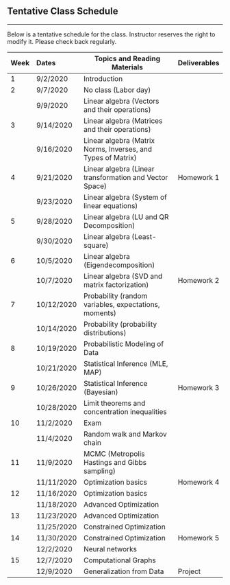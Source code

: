 ## Tentative Class Schedule
---
 Below is a tentative schedule for the class. Instructor reserves the right to modify it. Please check back regularly. 


| Week |    Dates   |    Topics and Reading Materials                |     Deliverables     |
|------|:-----------|------------------------------------------------|----------------------|
| 1  | 9/2/2020  | Introduction  |                    |
| 2  | 9/7/2020   |     No class (Labor day)                       |                    | 
|    | 9/9/2020   | Linear algebra (Vectors and their operations) |                    |
| 3  | 9/14/2020  | Linear algebra (Matrices and their operations)   |  |
|    | 9/16/2020  | Linear algebra (Matrix Norms, Inverses, and Types of Matrix)  |                    | 
| 4  | 9/21/2020  | Linear algebra (Linear transformation and Vector Space) |  Homework 1  |
|    | 9/23/2020  | Linear algebra (System of linear equations) |  | 
| 5  | 9/28/2020  | Linear algebra (LU and QR Decomposition) |  |
|    | 9/30/2020  |  Linear algebra (Least-square)  |  |
| 6  | 10/5/2020  |  Linear algebra (Eigendecomposition) | |
|    | 10/7/2020  |  Linear algebra (SVD and matrix factorization) | Homework 2 |
| 7  | 10/12/2020  | Probability (random variables, expectations, moments) |  |
|    | 10/14/2020  | Probability (probability distributions) | |
| 8  | 10/19/2020 | Probabilistic Modeling of Data    |  | 
|    | 10/21/2020 | Statistical Inference (MLE, MAP)   |  |
| 9  | 10/26/2020 | Statistical Inference (Bayesian) | Homework 3 |
|    | 10/28/2020 | Limit theorems and concentration inequalities | |
| 10 | 11/2/2020 |  Exam | |
|    | 11/4/2020 | Random walk and Markov chain  |  |
| 11 | 11/9/2020  | MCMC (Metropolis Hastings and Gibbs sampling) | |
|    | 11/11/2020  | Optimization basics | Homework 4 |
| 12 | 11/16/2020 | Optimization basics |  |
|    | 11/18/2020 | Advanced Optimization |  |
| 13 | 11/23/2020 | Advanced Optimization | |
|    | 11/25/2020 | Constrained Optimization | |
| 14 | 11/30/2020 | Constrained Optimization | Homework 5 |
|    | 12/2/2020 |  Neural networks |  | 
| 15 | 12/7/2020  | Computational Graphs   | |
|    | 12/9/2020  | Generalization from Data | Project |
